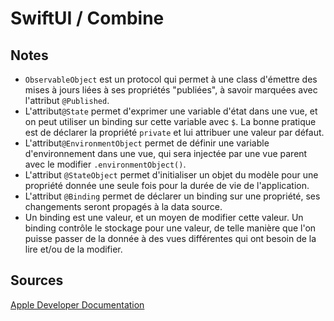 # SwiftUI / Combine

## Notes

- `ObservableObject` est un protocol qui permet à une class d'émettre des mises à jours liées à ses propriétés "publiées", à savoir marquées avec l'attribut `@Published`.
- L'attribut`@State` permet d'exprimer une variable d'état dans une vue, et on peut utiliser un binding sur cette variable avec `$`. La bonne pratique est de déclarer la propriété `private` et lui attribuer une valeur par défaut.
- L'attribut`@EnvironmentObject` permet de définir une variable d'environnement dans une vue, qui sera injectée par une vue parent avec le modifier `.environmentObject()`.
- L'attribut `@StateObject` permet d'initialiser un objet du modèle pour une propriété donnée une seule fois pour la durée de vie de l'application.
- L'attribut `@Binding` permet de déclarer un binding sur une propriété, ses changements seront propagés à la data source.
- Un binding est une valeur, et un moyen de modifier cette valeur. Un binding contrôle le stockage pour une valeur, de telle manière que l'on puisse passer de la donnée à des vues différentes qui ont besoin de la lire et/ou de la modifier.

## Sources

[Apple Developer Documentation](https://developer.apple.com/tutorials/swiftui)
